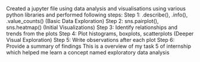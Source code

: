 Created a jupyter file using data analysis and visualisations using various python libraries and performed following steps: Step 1: .describe(), .info(), .value_counts() (Basic Data Exploration) Step 2: sns.pairplot(), sns.heatmap() (Initial Visualizations) Step 3: Identify relationships and trends from the plots Step 4: Plot histograms, boxplots, scatterplots (Deeper Visual Exploration) Step 5: Write observations after each plot Step 6: Provide a summary of findings This is a overview of my task 5 of internship which helped me learn a concept named exploratory data analysis
